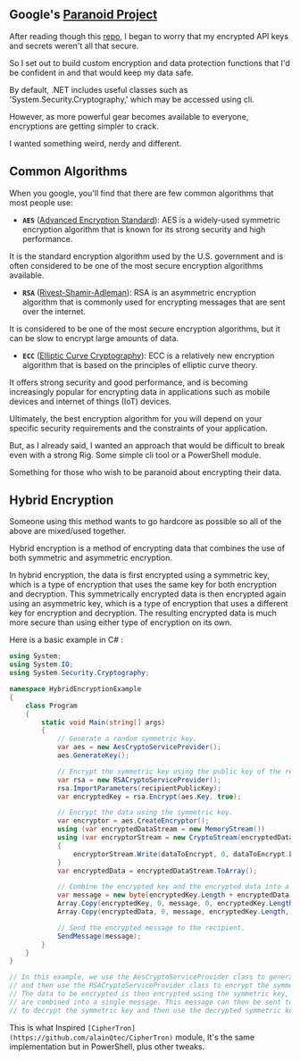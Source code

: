 ## Google's [Paranoid Project](https://github.com/google/paranoid_crypto)

After reading though this [repo](https://github.com/google/paranoid_crypto), I began to worry that my encrypted API keys and secrets weren't all that secure.

So I set out to build custom encryption and data protection functions that I'd be confident in and that would keep my data safe.

By default, .NET includes useful classes such as 'System.Security.Cryptography,' which may be accessed using cli.

However, as more powerful gear becomes available to everyone, encryptions are getting simpler to crack.

I wanted something weird, nerdy and different.

## Common **Algorithms**

When you google, you'll find that there are few common algorithms that most people use:

- **`AES`** ([Advanced Encryption Standard](https://en.wikipedia.org/wiki/Advanced_Encryption_Standard)): AES is a widely-used symmetric encryption algorithm that is known for its strong security and high performance.

It is the standard encryption algorithm used by the U.S. government and is often considered to be one of the most secure encryption algorithms available.

- **`RSA`** ([Rivest-Shamir-Adleman](<https://en.wikipedia.org/wiki/RSA_(cryptosystem)>)): RSA is an asymmetric encryption algorithm that is commonly used for encrypting messages that are sent over the internet.

It is considered to be one of the most secure encryption algorithms, but it can be slow to encrypt large amounts of data.

- **`ECC`** ([Elliptic Curve Cryptography](https://en.wikipedia.org/wiki/Elliptic-curve_cryptography)): ECC is a relatively new encryption algorithm that is based on the principles of elliptic curve theory.

It offers strong security and good performance, and is becoming increasingly popular for encrypting data in applications such as mobile devices and internet of things (IoT) devices.

Ultimately, the best encryption algorithm for you will depend on your specific security requirements and the constraints of your application.

But, as I already said, I wanted an approach that would be difficult to break even with a strong Rig. Some simple cli tool or a PowerShell module.

Something for those who wish to be paranoid about encrypting their data.

## Hybrid Encryption

Someone using this method wants to go hardcore as possible so all of the above are mixed/used together.

Hybrid encryption is a method of encrypting data that combines the use of both symmetric and asymmetric encryption.

In hybrid encryption, the data is first encrypted using a symmetric key, which is a type of encryption that uses the same key for both encryption and decryption.
This symmetrically encrypted data is then encrypted again using an asymmetric key, which is a type of encryption that uses a different key for encryption and decryption. The resulting encrypted data is much more secure than using either type of encryption on its own.

Here is a basic example in C# :

```c#
using System;
using System.IO;
using System.Security.Cryptography;

namespace HybridEncryptionExample
{
    class Program
    {
        static void Main(string[] args)
        {
            // Generate a random symmetric key.
            var aes = new AesCryptoServiceProvider();
            aes.GenerateKey();

            // Encrypt the symmetric key using the public key of the recipient.
            var rsa = new RSACryptoServiceProvider();
            rsa.ImportParameters(recipientPublicKey);
            var encryptedKey = rsa.Encrypt(aes.Key, true);

            // Encrypt the data using the symmetric key.
            var encryptor = aes.CreateEncryptor();
            using (var encryptedDataStream = new MemoryStream())
            using (var encryptorStream = new CryptoStream(encryptedDataStream, encryptor, CryptoStreamMode.Write))
            {
                encryptorStream.Write(dataToEncrypt, 0, dataToEncrypt.Length);
            }
            var encryptedData = encryptedDataStream.ToArray();

            // Combine the encrypted key and the encrypted data into a single message.
            var message = new byte[encryptedKey.Length + encryptedData.Length];
            Array.Copy(encryptedKey, 0, message, 0, encryptedKey.Length);
            Array.Copy(encryptedData, 0, message, encryptedKey.Length, encryptedData.Length);

            // Send the encrypted message to the recipient.
            SendMessage(message);
        }
    }
}

// In this example, we use the AesCryptoServiceProvider class to generate a random symmetric key, 
// and then use the RSACryptoServiceProvider class to encrypt the symmetric key using the public key of the recipient.
// The data to be encrypted is then encrypted using the symmetric key, and the encrypted key and encrypted data 
// are combined into a single message. This message can then be sent to the recipient, who can use their private key
// to decrypt the symmetric key and then use the decrypted symmetric key to decrypt the data.
```

This is what Inspired `[CipherTron](https://github.com/alainQtec/CipherTron)` module, It's the same implementation but in PowerShell, plus other tweaks.

